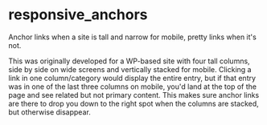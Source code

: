 responsive_anchors
==================

Anchor links when a site is tall and narrow for mobile, pretty links when it's not.

This was originally developed for a WP-based site with four tall columns, side by side on wide screens and vertically stacked for mobile.
Clicking a link in one column/category would display the entire entry, but if that entry was in one of the last three columns on mobile, you'd land at the top of the page and see related but not primary content.
This makes sure anchor links are there to drop you down to the right spot when the columns are stacked, but otherwise disappear.
